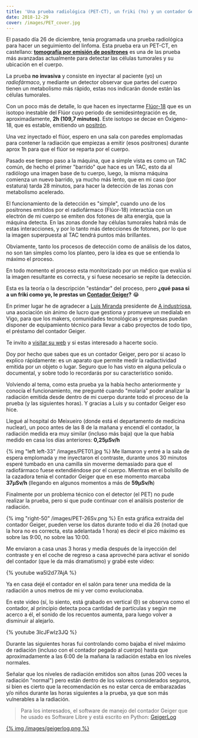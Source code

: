 ```yaml
---
title: 'Una prueba radiológica (PET-CT), un friki (Yo) y un contador Geiger'
date: 2018-12-29
cover: /images/PET_cover.jpg
---
```


El pasado día 26 de diciembre, tenia programada una prueba radiológica para hacer un seguimiento del linfoma. Esta prueba era un PET-CT, en castellano: **[tomografía por emisión de positrones](https://es.wikipedia.org/wiki/Tomograf%C3%ADa_por_emisi%C3%B3n_de_positrones)** es una de las prueba más avanzadas actualmente para detectar las células tumorales y su ubicación en el cuerpo.

La prueba **no invasiva** y consiste en inyectar al paciente (yo) un _radiofármaco_, y mediante un detector observar que partes del cuerpo tienen un metabolismo más rápido, estas nos indicarán donde están las células tumorales.

Con un poco más de detalle, lo que hacen es inyectarme [Flúor-18](https://es.wikipedia.org/wiki/Fl%C3%BAor_18) que es un isotopo inestable del Flúor cuyo periodo de semidesintegración es de, aproximadamente, **2h (109,7 minutos)**. Este isotopo se decae en Óxigeno-18, que es estable, emitiendo un [positrón](https://es.wikipedia.org/wiki/Positr%C3%B3n).

Una vez inyectado el flúor, espero en una sala con paredes emplomadas para contener la radiación que empiezas a emitir (esos positrones) durante aprox 1h para que el flúor se reparta por el cuerpo. 

Pasado ese tiempo paso a la máquina, que a simple vista es como un TAC común, de hecho el primer "barrido" que hace es un TAC, esto da al radiólogo una imagen base de tu cuerpo, luego, la misma máquina comienza un nuevo barrido, ya mucho más lento, que en mi caso (por estatura) tarda 28 minutos, para hacer la detección de las zonas con metabolismo acelerado. 

El funcionamiento de la detección es "simple", cuando uno de los positrones emitidos por el radiofármaco (Flúor-18) interactúa con un electrón de mi cuerpo se emiten dos fotones de alta energía, que la máquina detecta. En las zonas donde hay células tumorales habrá más de estas interacciones, y por lo tanto más detecciones de fotones, por lo que la imagen superpuesta al TAC tendrá puntos más brillantes.

Obviamente, tanto los procesos de detección como de análisis de los datos, no son tan simples como los planteo, pero la idea es que se entienda lo máximo el proceso.

En todo momento el proceso esta monitorizado por un médico que evalúa si la imagen resultante es correcta, y si fuese necesario se repite la detección.

Esta es la teoría o la descripción "estándar" del proceso, pero **¿qué pasa si a un friki como yo, le prestas un [Contador Geiger](https://es.wikipedia.org/wiki/Contador_Geiger)?** :joy:

En primer lugar he de agradecer a [Luis Miranda](https://www.linkedin.com/in/luis-miranda-acebedo-66491471/) presidente de [A industriosa](https://intranet.aindustriosa.org/), una asociación sin ánimo de lucro que gestiona y promueve un medialab en Vigo, para que los makers, comunidades tecnológicas y empresas puedan disponer de equipamiento técnico para llevar a cabo proyectos de todo tipo, el préstamo del contador Geiger.

Te invito a [visitar su web](https://intranet.aindustriosa.org/) y si estas interesado a hacerte socio.

Doy por hecho que sabes que es un contador Geiger, pero por si acaso lo explico rápidamente: es un aparato que permite medir la radiactividad emitida por un objeto o lugar. Seguro que lo has visto en alguna película o documental, y sobre todo lo recordarás por su característico sonido.

Volviendo al tema, como esta prueba ya la había hecho anteriormente y conocía el funcionamiento, me pregunté cuando "molaría" poder analizar la radiación emitida desde dentro de mi cuerpo durante todo el proceso de la prueba (y las siguientes horas). Y gracias a Luis y su contador Geiger eso hice.

Llegué al hospital do Meixueiro (donde está el departamento de medicina nuclear), un poco antes de las 8 de la mañana y encendí el contador, la radiación medida era muy similar (incluso más baja) que la que había medido en casa los días anteriores: **0,25&micro;Sv/h**

{% img "left left-33" /images/PET01.jpg %} Me llamaron y entré a la sala de espera emplomada y me inyectaron el contraste, durante unos 30 minutos esperé tumbado en una camilla sin moverme demasiado para que el radiofármaco fuese extendiéndose por el cuerpo. 
Mientras en el bolsillo de la cazadora tenia el contador Geiger que en ese momento marcaba **37&micro;Sv/h** (llegando en algunos momentos a más de **59&micro;Sv/h**)

Finalmente por un problema técnico con el detector (el PET) no pude realizar la prueba, pero si que pude continuar con el análisis posterior de radiación.

{% img "right-50" /images/PET-26Sv.png %} En esta gráfica extraída del contador Geiger, pueden verse los datos durante todo el dia 26 (notad que la hora no es correcta, esta adelantada 1 hora) es decir el pico máximo es sobre las 9:00, no sobre las 10:00.

Me enviaron a casa unas 3 horas y media después de la inyección del contraste y en el coche de regreso a casa aproveché para activar el sonido del contador (que le da más dramatismo) y grabé este video:


{% youtube wa5I2d77AjA %}

Ya en casa dejé el contador en el salón para tener una medida de la radiación a unos metros de mi y ver como evolucionaba.

En este video (sí, lo siento, está grabado en vertical :disappointed:) se observa como el contador, al principio detecta poca cantidad de partículas y según me acerco a él, el sonido de los recuentos aumenta, para luego volver a disminuir al alejarlo.

{% youtube 3IcJFwIz3JQ %}

Durante las siguientes horas fui controlando como bajaba el nivel máximo de radiación (incluso con el contador pegado al cuerpo) hasta que aproximadamente a las 6:00 de la mañana la radiación estaba en los niveles normales.

Señalar que los niveles de radiación emitidos son altos (unas 200 veces la radiación "normal") pero están dentro de los valores considerados seguros, si bien es cierto que la recomendación es no estar cerca de embarazadas y/o niños durante las horas siguientes a la prueba, ya que son más vulnerables a la radiación.


> Para los interesados, el software de manejo del contador Geiger que he usado es Software Libre y está escrito en Python: [GeigerLog](https://sourceforge.net/projects/geigerlog/)

 
[{% img /images/geigerlog.png %}](https://sourceforge.net/projects/geigerlog/)

